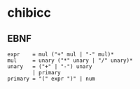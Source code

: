 # chibicc

## EBNF
```ebnf
expr    = mul ("+" mul | "-" mul)*
mul     = unary ("*" unary | "/" unary)*
unary   = ("+" | "-") unary
        | primary
primary = "(" expr ")" | num
```